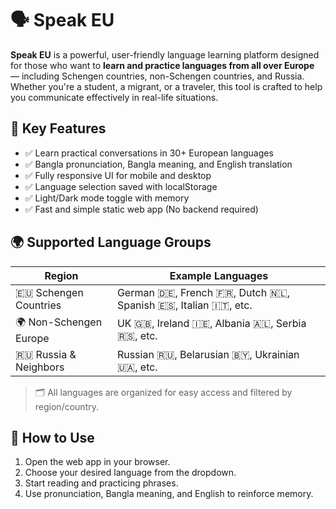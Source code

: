 # 🗣️ Speak EU

**Speak EU** is a powerful, user-friendly language learning platform designed for those who want to **learn and practice languages from all over Europe** — including Schengen countries, non-Schengen countries, and Russia. Whether you're a student, a migrant, or a traveler, this tool is crafted to help you communicate effectively in real-life situations.

## 🌟 Key Features

- ✅ Learn practical conversations in 30+ European languages
- ✅ Bangla pronunciation, Bangla meaning, and English translation
- ✅ Fully responsive UI for mobile and desktop
- ✅ Language selection saved with localStorage
- ✅ Light/Dark mode toggle with memory
- ✅ Fast and simple static web app (No backend required)

## 🌍 Supported Language Groups

| Region                 | Example Languages                   |
|------------------------|--------------------------------------|
| 🇪🇺 Schengen Countries  | German 🇩🇪, French 🇫🇷, Dutch 🇳🇱, Spanish 🇪🇸, Italian 🇮🇹, etc. |
| 🌍 Non-Schengen Europe | UK 🇬🇧, Ireland 🇮🇪, Albania 🇦🇱, Serbia 🇷🇸, etc. |
| 🇷🇺 Russia & Neighbors | Russian 🇷🇺, Belarusian 🇧🇾, Ukrainian 🇺🇦, etc. |

> 🗂️ All languages are organized for easy access and filtered by region/country.

## 🔧 How to Use

1. Open the web app in your browser.
2. Choose your desired language from the dropdown.
3. Start reading and practicing phrases.
4. Use pronunciation, Bangla meaning, and English to reinforce memory.

